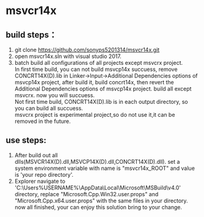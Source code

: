 # msvcr14x
## build steps：
1. git clone https://github.com/sonyps5201314/msvcr14x.git  
2. open msvcr14x.sln with visual studio 2017.  
3. batch build all configurations of all projects except msvcrx project.  
In first time build, you can not build msvcp14x succuess, remove CONCRT14X(D).lib in Linker->Input->Additional Dependencies options of msvcp14x project, after build it, build concrt14x, then revert the Additional Dependencies options of msvcp14x project. build all except msvcrx. now you will succuess.  
Not first time build, CONCRT14X(D).lib is in each output directory, so you can build all succuess.  
msvcrx project is experimental project,so do not use it,it can be removed in the future.  
  
## use steps:
1. After build out all dlls(MSVCR14X(D).dll,MSVCP14X(D).dll,CONCRT14X(D).dll). set a system environment variable with name is "msvcr14x_ROOT" and value is 'your repo directory'.  
2. Explorer navigate to 'C:\Users\%USERNAME%\AppData\Local\Microsoft\MSBuild\v4.0\' directory, replace "Microsoft.Cpp.Win32.user.props" and "Microsoft.Cpp.x64.user.props" with the same files in your directory. now all finished, your can enjoy this solution bring to your change.  

